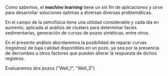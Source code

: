 Como sabemos, el ***machine learning*** tiene un sin fin de aplicaciones 
y sirve para desarrollar soluciones óptimas a diversas diversas 
problemáticas.

En el campo de la petrofísica tiene una utilidad considerable y cada día 
en aumento, aplicada al análisis de clusters para determinar facies 
sedimentarias, generación de curvas de pozos sintéticas, entre otros.

En el presente análisis abordaremos la posibilidad de reparar curvas 
(registros) de baja calidad disponibles en un pozo, ya sea por la 
presencia de derrumbes u otros factores que pueden alterar la respuesta 
de dichos registros. 

Evaluaremos dos pozos ("Well_1", "Well_3")
